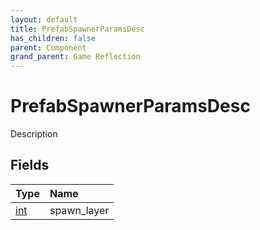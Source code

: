 ```yaml
---
layout: default
title: PrefabSpawnerParamsDesc
has_children: false
parent: Component
grand_parent: Game Reflection
---
```

# PrefabSpawnerParamsDesc
Description 

## Fields

| Type | Name |
|:----------|:--------------|
| [int](/riftbreaker-wiki/docs/game-reflection/enums/int/) | spawn_layer |


